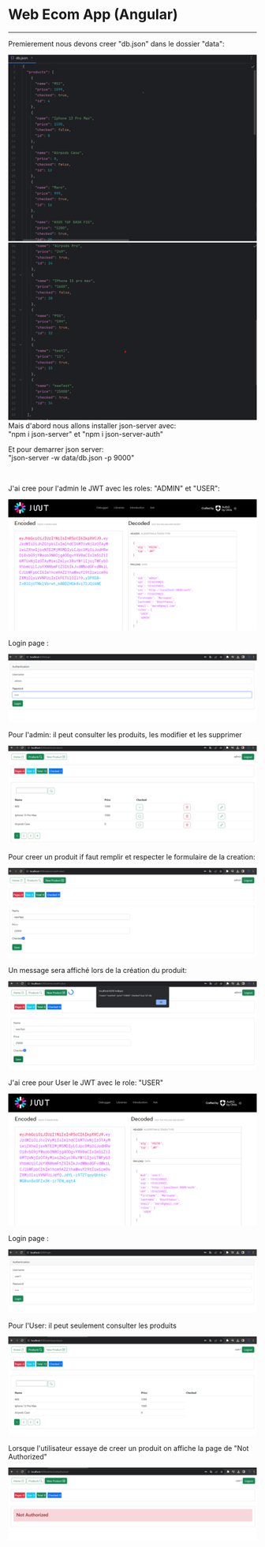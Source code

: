 # Web Ecom App (Angular)
<hr>

Premierement nous devons creer "db.json" dans le dossier "data":

<img src="captures/dbJson.png">
<img src="captures/dbJson2.png">

<br>
Mais d'abord nous allons installer json-server avec:
<br>
"npm i json-server" et "npm i json-server-auth"

Et pour demarrer json server:
<br>
"json-server -w data/db.json -p 9000"

<br>

J'ai cree pour l'admin le JWT avec les roles: "ADMIN" et "USER":

<img src="captures/jwtAdmin.png">

<br>

Login page :

<img src="captures/adminlogin.png">

<br>

Pour l'admin: il peut consulter les produits, les modifier et les supprimer

<img src="captures/products.png">

<br>

Pour creer un produit if faut remplir et respecter le formulaire de la creation:

<img src="captures/create.png">

<br>

Un message sera affiché lors de la création du produit:

<img src="captures/newProd.png">

<br>

J'ai cree pour User le JWT avec le role: "USER"

<img src="captures/jwtUser.png">

<br>

Login page :

<img src="captures/userlogin.png">

<br>

Pour l'User: il peut seulement consulter les produits

<img src="captures/productsUser.png">

<br>

Lorsque l'utilisateur essaye de creer un produit on affiche la page de "Not Authorized" 

<img src="captures/notAuthorized.png">
